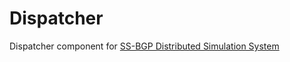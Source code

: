 # Dispatcher
Dispatcher component for [SS-BGP Distributed Simulation System](https://github.com/davidfialho14/ssbgp-dss)